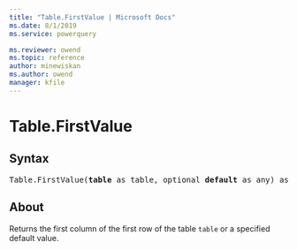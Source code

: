 ```yaml
---
title: "Table.FirstValue | Microsoft Docs"
ms.date: 8/1/2019
ms.service: powerquery

ms.reviewer: owend
ms.topic: reference
author: minewiskan
ms.author: owend
manager: kfile
---
```

# Table.FirstValue

## Syntax

<pre>
Table.FirstValue(<b>table</b> as table, optional <b>default</b> as any) as any
</pre>

## About
Returns the first column of the first row of the table `table` or a specified default value.

